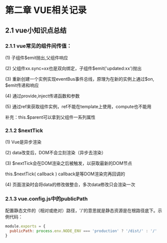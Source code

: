 # 第二章 VUE相关记录 

## 2.1 vue小知识点总结

### 2.1.1 vue常见的组件间传值：

(1) 子组件$emit抛出,父组件响应

(2) 父组件xx.sync=xx也是双向绑定，子组件$emit('updated:xx')抛出

(3) 重新创建一个实例实现eventBus事件总线，原理为在新的实例上通过$on, $emit传递和响应

(4) 通过provide,inject传递函数和参数

(5) 通过ref来获取组件实例，ref不能在template上使用，compute也不能用

补充：this.$parent可以拿到父组件一系列属性


### 2.1.2 $nextTick

(1) Vue是异步渲染

(2) data改变后，DOM不会立刻渲染（异步去渲染）

(3) $nextTick会在DOM渲染之后被触发，以获取最新的DOM节点

this.$nextTick( callback ) callback是等DOM渲染完再回调的

(4) 页面渲染时会将data的修改做整合，多次data修改只会渲染一次


### 2.1.3 vue.config.js中的publicPath

配置静态文件的（相对或绝对）路径，'/'的意思就是静态资源是在根路径底下。示例代码：
```js
module.exports = {
  publicPath: process.env.NODE_ENV === 'production' ? '/dist/' : '/'
}
```
